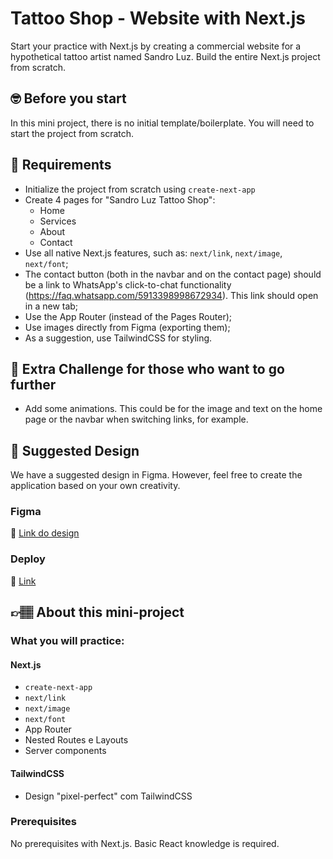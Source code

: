 # Tattoo Shop - Website with Next.js

Start your practice with Next.js by creating a commercial website for a hypothetical tattoo artist named Sandro Luz. Build the entire Next.js project from scratch.

## 🤓 Before you start

In this mini project, there is no initial template/boilerplate. You will need to start the project from scratch.

## 🔨 Requirements

- Initialize the project from scratch using `create-next-app`
- Create 4 pages for "Sandro Luz Tattoo Shop":
  - Home
  - Services
  - About
  - Contact
- Use all native Next.js features, such as: `next/link`, `next/image`, `next/font`;
- The contact button (both in the navbar and on the contact page) should be a link to WhatsApp's click-to-chat functionality (https://faq.whatsapp.com/5913398998672934). This link should open in a new tab;
- Use the App Router (instead of the Pages Router);
- Use images directly from Figma (exporting them);
- As a suggestion, use TailwindCSS for styling.

## 🔨 Extra Challenge for those who want to go further

- Add some animations. This could be for the image and text on the home page or the navbar when switching links, for example.

## 🎨 Suggested Design

We have a suggested design in Figma. However, feel free to create the application based on your own creativity.

### Figma

🔗 [Link do design](https://www.figma.com/community/file/1362183399183292915/mini-projeto-tattoo-shop-website-com-next-js)

### Deploy

🔗 [Link]([[https://www.figma.com/community/file/1362183399183292915/mini-projeto-tattoo-shop-website-com-next-js](https://mp-tattoo-shop-website-com-next-js-1f68.vercel.app/)](https://mp-tattoo-shop-website-com-next-js-1f68.vercel.app/))


## 👉🏽 About this mini-project

### What you will practice:

#### Next.js

- `create-next-app`
- `next/link`
- `next/image`
- `next/font`
- App Router
- Nested Routes e Layouts
- Server components

#### TailwindCSS

- Design "pixel-perfect" com TailwindCSS

### Prerequisites

No prerequisites with Next.js. Basic React knowledge is required.
